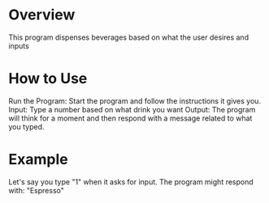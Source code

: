 # Overview
This program dispenses beverages based on what the user desires and inputs

# How to Use
Run the Program: Start the program and follow the instructions it gives you.
Input: Type a number based on what drink you want 
Output: The program will think for a moment and then respond with a message related to what you typed.
# Example
Let's say you type "1" when it asks for input. The program might respond with: "Espresso"
